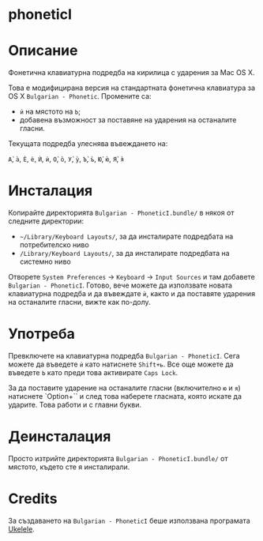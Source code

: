 phoneticI
=========

# Описание

Фонетична клавиатурна подредба на кирилица с ударения за Mac OS X.

Това е модифицирана версия на стандартната фонетична клавиатура за OS X
`Bulgarian - Phonetic`. Промените са:

* `ѝ` на мястото на `Ь`;
* добавена възможност за поставяне на ударения на останалите гласни.

Текущата подредба улеснява въвеждането на:

`А̀`, `а̀`, `Ѐ`, `ѐ`, `Ѝ`, `ѝ`, `О̀`, `о̀`, `У̀`, `у̀`, `Ъ̀`, `ъ̀`, `Ю̀`, `ю̀`, `Я̀`, `я̀`

# Инсталация

Копирайте директорията `Bulgarian - PhoneticI.bundle/` в някоя от следните
директории:

* `~/Library/Keyboard Layouts/`, за да инсталирате подредбата на потребителско ниво
* `/Library/Keyboard Layouts/`, за да инсталирате подредбата на системно ниво

Отворете `System Preferences` -> `Keyboard` -> `Input Sources` и там
добавете `Bulgarian - PhoneticI`. Готово, вече можете да използвате новата
клавиатурна подредба и да въвеждате `ѝ`, както и да поставяте ударения на
останалите гласни, вижте как по-долу.

# Употреба

Превключете на клавиатурна подредба `Bulgarian - PhoneticI`. Сега можете да
въведете `ѝ` като натиснете `Shift+ь`. Все още можете да въведете `Ь` като
преди това активирате `Caps Lock`.

За да поставите ударение на останалите гласни (включително `ю` и `я`)
натиснете `Option+`` и след това наберете гласната, която искате да
ударите. Това работи и с главни букви.

# Деинсталация

Просто изтрийте директорията `Bulgarian - PhoneticI.bundle/` от мястото,
където сте я инсталирали.

# Credits

За създаването на `Bulgarian - PhoneticI` беше използвана програмата
[Ukelele](http://scripts.sil.org/cms/scripts/page.php?site_id=nrsi&id=ukelele).


